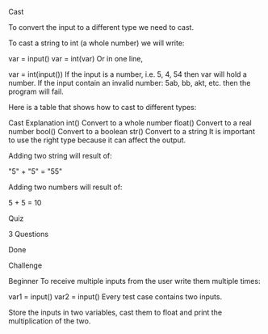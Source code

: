 Cast

To convert the input to a different type we need to cast.

To cast a string to int (a whole number) we will write:

var = input()
var = int(var)
Or in one line,

var = int(input())
If the input is a number, i.e. 5, 4, 54 then var will hold a number. If the input contain an invalid number: 5ab, bb, akt, etc. then the program will fail.

Here is a table that shows how to cast to different types:

Cast	Explanation
int()	Convert to a whole number
float()	Convert to a real number
bool()	Convert to a boolean
str()	Convert to a string
It is important to use the right type because it can affect the output.

Adding two string will result of:

"5" + "5" = "55"

Adding two numbers will result of:

5 + 5 = 10


Quiz

3 Questions

Done


Challenge

Beginner
To receive multiple inputs from the user write them multiple times:

var1 = input()
var2 = input()
Every test case contains two inputs.

Store the inputs in two variables, cast them to float and print the multiplication of the two.
